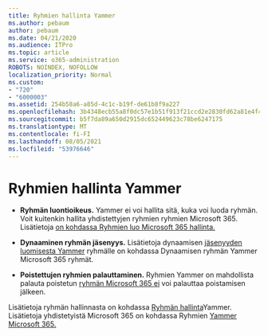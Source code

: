 ```yaml
---
title: Ryhmien hallinta Yammer
ms.author: pebaum
author: pebaum
ms.date: 04/21/2020
ms.audience: ITPro
ms.topic: article
ms.service: o365-administration
ROBOTS: NOINDEX, NOFOLLOW
localization_priority: Normal
ms.custom:
- "720"
- "6000003"
ms.assetid: 254b58a6-a85d-4c1c-b19f-de61b8f9a227
ms.openlocfilehash: 3b4348ecb55a8f0dc57e1b51f913f21ccd2e2830fd62a81e4f47a77ef371a226
ms.sourcegitcommit: b5f7da89a650d2915dc652449623c78be6247175
ms.translationtype: MT
ms.contentlocale: fi-FI
ms.lasthandoff: 08/05/2021
ms.locfileid: "53976646"
---
```

# <a name="manage-groups-in-yammer"></a>Ryhmien hallinta Yammer

- **Ryhmän luontioikeus.** Yammer ei voi hallita sitä, kuka voi luoda ryhmän. Voit kuitenkin hallita yhdistettyjen ryhmien ryhmien Microsoft 365. Lisätietoja [on kohdassa Ryhmien luo Microsoft 365 hallinta.](https://docs.microsoft.com/microsoft-365/admin/create-groups/manage-creation-of-groups)

- **Dynaaminen ryhmän jäsenyys.** Lisätietoja dynaamisen [jäsenyyden luomisesta Yammer](https://docs.microsoft.com/yammer/manage-yammer-groups/create-a-dynamic-group) ryhmälle on kohdassa Dynaamisen ryhmän Yammer Microsoft 365 ryhmät.

- **Poistettujen ryhmien palauttaminen.** Ryhmien Yammer on mahdollista palauta poistetun [ryhmän Microsoft 365 ei](https://docs.microsoft.com/microsoft-365/admin/create-groups/restore-deleted-group) voi palauttaa poistamisen jälkeen.

Lisätietoja ryhmän hallinnasta on kohdassa [Ryhmän hallinta](https://support.office.com/article/Manage-a-group-in-Yammer-6e05c6d6-5548-4c88-89cd-e6757a514ef2)Yammer. Lisätietoja yhdistetyistä Microsoft 365 on kohdassa Ryhmien [Yammer Microsoft 365.](https://docs.microsoft.com/yammer/manage-yammer-groups/yammer-and-office-365-groups)
  